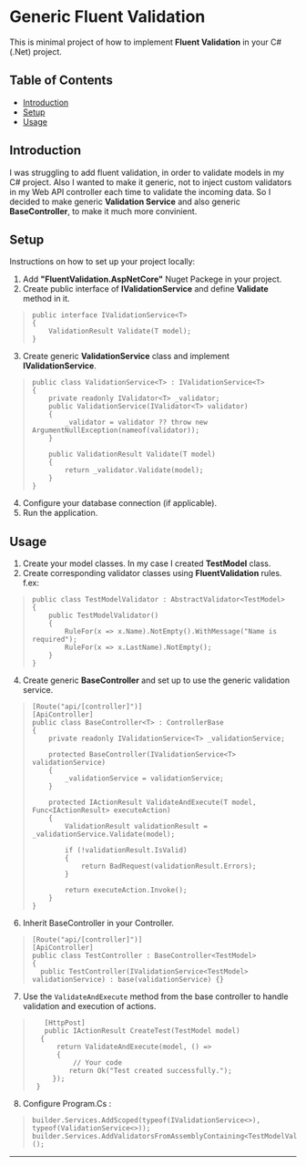 
# Generic Fluent Validation

This is minimal project of how to implement **Fluent Validation** in your C# (.Net) project.

## Table of Contents

- [Introduction](#introduction)
- [Setup](#setup)
- [Usage](#usage)


## Introduction

I was struggling to add fluent validation, in order to validate models in my C# project. 
Also I wanted to make it generic, not to inject custom validators in my Web API controller each time to validate the incoming data. So I decided to make generic **Validation Service** and also generic **BaseController**, to make it much more convinient. 

## Setup

Instructions on how to set up your project locally:

1. Add **"FluentValidation.AspNetCore"** Nuget Packege in your project.
2. Create public interface of **IValidationService** and define **Validate** method in it.

>     public interface IValidationService<T>
>     {
>         ValidationResult Validate(T model);
>     }

3. Create generic **ValidationService** class and implement **IValidationService**. 

>     public class ValidationService<T> : IValidationService<T>
>     {
>         private readonly IValidator<T> _validator;
>         public ValidationService(IValidator<T> validator)
>         {
>             _validator = validator ?? throw new ArgumentNullException(nameof(validator));
>         }
>     
>         public ValidationResult Validate(T model)
>         {
>             return _validator.Validate(model);
>         }
>     }

 
4. Configure your database connection (if applicable).
6. Run the application.

## Usage



1. Create your model classes. In my case I created **TestModel** class.
2. Create corresponding validator classes using **FluentValidation** rules. 
f.ex: 

>     public class TestModelValidator : AbstractValidator<TestModel>
>     {
>         public TestModelValidator()
>         {
>             RuleFor(x => x.Name).NotEmpty().WithMessage("Name is required");
>             RuleFor(x => x.LastName).NotEmpty();
>         }
>     }

4. Create generic **BaseController** and set up  to use the generic validation service.

>     [Route("api/[controller]")]
>     [ApiController]
>     public class BaseController<T> : ControllerBase
>     {
>         private readonly IValidationService<T> _validationService;
> 
>         protected BaseController(IValidationService<T> validationService)
>         {
>             _validationService = validationService;
>         }
> 
>         protected IActionResult ValidateAndExecute(T model, Func<IActionResult> executeAction)
>         {
>             ValidationResult validationResult = _validationService.Validate(model);
> 
>             if (!validationResult.IsValid)
>             {
>                 return BadRequest(validationResult.Errors);
>             }
> 
>             return executeAction.Invoke();
>         }
>     }

6. Inherit BaseController in your Controller.
 >     [Route("api/[controller]")]
 >     [ApiController]
  >     public class TestController : BaseController<TestModel>
>     {
>       public TestController(IValidationService<TestModel> validationService) : base(validationService) {}
     
7. Use the `ValidateAndExecute` method from the base controller to handle validation and execution of actions. 



>        [HttpPost]
>        public IActionResult CreateTest(TestModel model)
 >       {
 >           return ValidateAndExecute(model, () =>
 >           {
 >               // Your code 
  >              return Ok("Test created successfully.");
  >          });
  >      }

   8. Configure Program.Cs : 
 

>     builder.Services.AddScoped(typeof(IValidationService<>), typeof(ValidationService<>));
>     builder.Services.AddValidatorsFromAssemblyContaining<TestModelValidator>();



---




